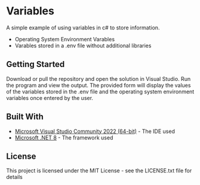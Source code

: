 # Variables

A simple example of using variables in c# to store information.  

* Operating System Environment Varables
* Varables stored in a .env file without additional libraries 

## Getting Started

Download or pull the repository and open the solution in Visual Studio. Run the program and view the output.
The provided form will display the values of the variables stored in the .env file and the operating system environment variables once entered by the user. 

## Built With

* [Microsoft Visual Studio Community 2022 (64-bit)](https://visualstudio.microsoft.com/) - The IDE used
* [Microsoft .NET 8](https://dotnet.microsoft.com/download/dotnet/8.0) - The framework used

## License

This project is licensed under the MIT License - see the LICENSE.txt file for details

